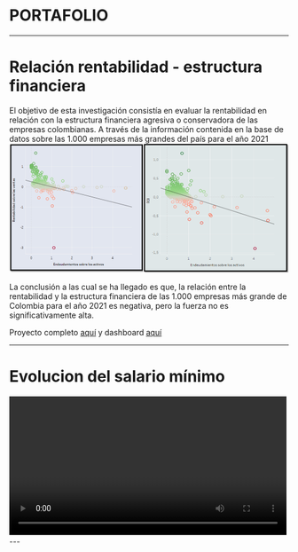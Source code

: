 # PORTAFOLIO

---
# Relación rentabilidad - estructura financiera
El objetivo de esta investigación consistía en evaluar la rentabilidad en relación con la estructura financiera agresiva o conservadora de las empresas colombianas. A través de la información contenida en la base de datos sobre las 1.000 empresas más grandes del país para el año 2021
<img src="images/Rentabilidad_proyecto1.png?raw=true"/>

La conclusión a las cual se ha llegado es que, la relación entre la rentabilidad y la estructura financiera de las 1.000 empresas más grande de Colombia para el año 2021 es negativa, pero la fuerza no es significativamente alta.

Proyecto completo [aquí](https://drive.google.com/drive/folders/1-_S-M8CyFMSZ4kVHzw2sHdXfzZs_p9yy?usp=sharing) 
y dashboard [aquí](https://public.tableau.com/views/Proyecto1_16887864044240/Dashboard1?:language=en-US&:display_count=n&:origin=viz_share_link)

---
# Evolucion del salario mínimo 
<div style="max-width: 500px">
<video controls style="width: 100%">
  <source src="images/Studio_Project_V2.mp4" type="video/mp4">
</video>
  </div>
---





<p style="font-size:11px">
